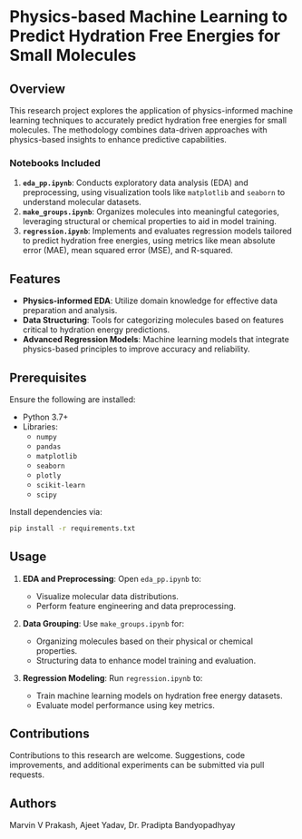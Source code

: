 # Physics-based Machine Learning to Predict Hydration Free Energies for Small Molecules

## Overview

This research project explores the application of physics-informed machine learning techniques to accurately predict hydration free energies for small molecules. The methodology combines data-driven approaches with physics-based insights to enhance predictive capabilities.

### Notebooks Included

1. **`eda_pp.ipynb`**: Conducts exploratory data analysis (EDA) and preprocessing, using visualization tools like `matplotlib` and `seaborn` to understand molecular datasets.
2. **`make_groups.ipynb`**: Organizes molecules into meaningful categories, leveraging structural or chemical properties to aid in model training.
3. **`regression.ipynb`**: Implements and evaluates regression models tailored to predict hydration free energies, using metrics like mean absolute error (MAE), mean squared error (MSE), and R-squared.

## Features

- **Physics-informed EDA**: Utilize domain knowledge for effective data preparation and analysis.
- **Data Structuring**: Tools for categorizing molecules based on features critical to hydration energy predictions.
- **Advanced Regression Models**: Machine learning models that integrate physics-based principles to improve accuracy and reliability.

## Prerequisites

Ensure the following are installed:

- Python 3.7+
- Libraries:
  - `numpy`
  - `pandas`
  - `matplotlib`
  - `seaborn`
  - `plotly`
  - `scikit-learn`
  - `scipy`

Install dependencies via:

```bash
pip install -r requirements.txt
```

## Usage

1. **EDA and Preprocessing**:
   Open `eda_pp.ipynb` to:
   - Visualize molecular data distributions.
   - Perform feature engineering and data preprocessing.

2. **Data Grouping**:
   Use `make_groups.ipynb` for:
   - Organizing molecules based on their physical or chemical properties.
   - Structuring data to enhance model training and evaluation.

3. **Regression Modeling**:
   Run `regression.ipynb` to:
   - Train machine learning models on hydration free energy datasets.
   - Evaluate model performance using key metrics.

## Contributions

Contributions to this research are welcome. Suggestions, code improvements, and additional experiments can be submitted via pull requests.

## Authors

Marvin V Prakash, Ajeet Yadav, Dr. Pradipta Bandyopadhyay
